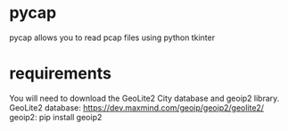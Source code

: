 # pycap
pycap allows you to read pcap files using python tkinter

# requirements
You will need to download the GeoLite2 City database and geoip2 library.
GeoLite2 database: https://dev.maxmind.com/geoip/geoip2/geolite2/
geoip2: pip install geoip2
